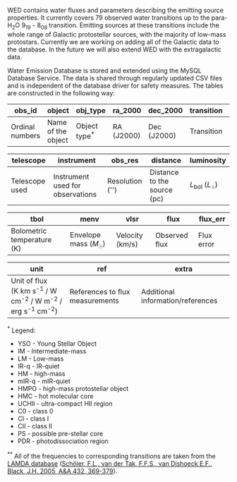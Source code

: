 WED contains water fluxes and parameters describing the emitting source properties. It currently covers 79 observed water transitions up to the para-H<sub>2</sub>O 9<sub>19</sub> - 8<sub>08</sub> transition. Emitting sources at these transitions include the whole range of Galactic protostellar sources, with the majority of low-mass protostars. Currently we are working on adding all of the Galactic data to the database. In the future we will also extend WED with the extragalactic data.

Water Emission Database is stored and extended using the MySQL Database Service. The data is shared through regularly updated CSV files and is independent of the database driver for safety measures. The tables are constructed in the following way:

| obs_id  | object | obj_type | ra_2000 | dec_2000 | transition | freq | 
| ---- | ---- | ---- | ---- | ---- | ---- | ---- |
| Ordinal numbers | Name of the object | Object type<sup>*</sup> | RA (J2000) | Dec (J2000) | Transition | <span style='font-size:10px;'>&nu;</span> (GHz)<sup>**</sup> |

|telescope | instrument | obs_res | distance | luminosity| 
| ---- | ---- | ---- | ---- | ---- |
| Telescope used | Instrument used for observations | Resolution ('') | Distance to the source (pc)| *L*<sub>bol</sub> (*L*<sub><span style='font-size:10px;'>&#9737;</span></sub>) |

| tbol | menv | vlsr | flux | flux_err |
| ---- | ---- | ---- | ---- | ---- | 
|  Bolometric temperature (K) | Envelope mass (*M*<sub><span style='font-size:10px;'>&#9737;</span></sub>) | Velocity (km/s) | Observed flux | Flux error |

| unit | ref | extra |
| ---- | ---- | ---- |
| Unit of flux <br>(K km s<sup>-1</sup> / W cm<sup>-2</sup> / W m<sup>-2</sup> / erg s<sup>-1</sup> cm<sup>-2</sup>) | References to flux measurements | Additional information/references |

<sup>*</sup> 
Legend:
 - YSO   - Young Stellar Object
 - IM    - Intermediate-mass
 - LM    - Low-mass
 - IR-q  - IR-quiet
 - HM    - high-mass
 - mIR-q - mIR-quiet
 - HMPO  - high-mass protostellar object
 - HMC   - hot molecular core
 - UCHII - ultra-compact HII region
 - C0    - class 0
 - CI    - class I
 - CII   - class II
 - PS    - possible pre-stellar core
 - PDR   - photodissociation region

<sup>**</sup> All of the frequencies to corresponding transitions are taken from the [LAMDA database](https://home.strw.leidenuniv.nl/~moldata/) ([Schöier, F.L., van der Tak, F.F.S., van Dishoeck E.F., Black, J.H. 2005, A&A 432, 369-379](https://ui.adsabs.harvard.edu/abs/2005A%26A...432..369S/abstract)).
